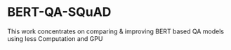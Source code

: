 # BERT-QA-SQuAD
This work concentrates on comparing &amp; improving BERT based QA models using less Computation and GPU
